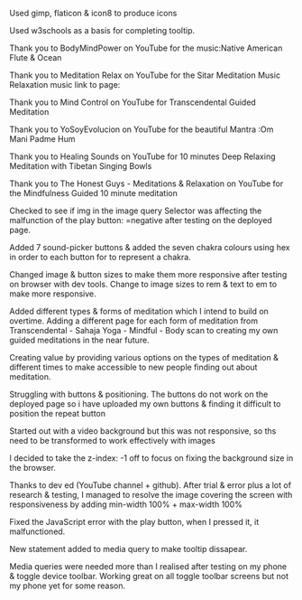 Used gimp, flaticon & icon8 to produce icons

Used w3schools as a basis for completing tooltip.

Thank you to BodyMindPower on YouTube for the music:Native American Flute & Ocean

Thank you to Meditation Relax on YouTube for the Sitar Meditation Music Relaxation music link to page:

Thank you to Mind Control on YouTube for Transcendental Guided Meditation

Thank you to YoSoyEvolucion on YouTube for the beautiful Mantra :Om Mani Padme Hum

Thank you to Healing Sounds on YouTube for  10 minutes Deep Relaxing Meditation with Tibetan Singing Bowls

Thank you to The Honest Guys - Meditations & Relaxation on YouTube for the Mindfulness Guided 10 minute meditation

Checked to see if img in the image query Selector was affecting the malfunction of the play button: =negative after testing on the deployed page.

Added 7 sound-picker buttons & added the seven chakra colours using hex in order to each button for to represent a chakra.

Changed image & button sizes to make them more responsive after testing on browser with dev tools. Change to image sizes to rem & text to em to make more responsive.

Added different types & forms of meditation which I intend to build on overtime. Adding a different page for each form of meditation from Transcendental - Sahaja Yoga - Mindful - Body scan to creating my own guided meditations in the near future.

Creating value by providing various options on the types of meditation & different times to make accessible to new people finding out about meditation.

Struggling with buttons & positioning. The buttons do not work on the deployed page so i have uploaded my own buttons & finding it difficult to position the repeat button

Started out with a video background but this was not responsive, so ths need to be transformed to work effectively with images 

I decided to take the z-index: -1 off to focus on fixing the background size in the browser. 

Thanks to dev ed (YouTube channel + github). After trial & error plus a lot of research & testing, I managed to resolve the image covering the screen with responsiveness by adding min-width 100% + max-width 100%

Fixed the JavaScript error with the play button, when I pressed it, it malfunctioned. 

New statement added to media query to make tooltip dissapear.

Media queries were needed more than I realised after testing on my phone & toggle device toolbar. Working great on all toggle toolbar screens but not my phone yet for some reason. 
